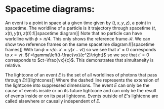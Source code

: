 
# Spacetime diagrams:

An event is a point in space at a given time given by $(t,x,y,z)$, a point in spacetime. The worldline of a particle is it trajectory through spacetime $(t,x(t),y(t),z(t))$:![[spacetime diagram]]
Note that no particle can have worldline with $\phi>\pi/4$. This only shows the reference frame $\mathcal{R}$. We can show two reference frames on the same spacetime diagram:![[spacetime frames]]
With $\tan\phi=v/c$. $x'=\gamma(x-vt)$ so we see that $x'=0$ corresponds to $x=vt$. $t'=\gamma\left(t-\frac{vx}{c^2}\right)$ so we see that $t'=0$ corresponds to $ct=\frac{vx}{c}$. This demonstrates that simultaneity is relative.

The lightcone of an event $E$ is the set of all worldlines of photons that pass through $E$:![[lightcones]]
Where the dashed line represents the extension of the lightcone into suppressed dimensions. The event $E$ can only be the cause of events inside or on its future lightcone and can only be the result of events inside or on its past lightcone. Events outside of $E$'s lightcone are called elsewhere or causally independent of $E$.